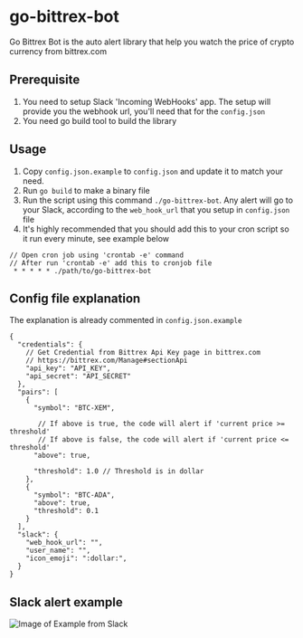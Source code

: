 # go-bittrex-bot
Go Bittrex Bot is the auto alert library that help you watch the price of crypto currency from bittrex.com

## Prerequisite
1. You need to setup Slack 'Incoming WebHooks' app. The setup will provide you the webhook url, you'll need that for the `config.json`
2. You need go build tool to build the library

## Usage
1. Copy `config.json.example` to `config.json` and update it to match your need.
2. Run `go build` to make a binary file
3. Run the script using this command `./go-bittrex-bot`. Any alert will go to your Slack, according to the `web_hook_url` that you setup in `config.json` file
4. It's highly recommended that you should add this to your cron script so it run every minute, see example below

```
// Open cron job using 'crontab -e' command
// After run 'crontab -e' add this to cronjob file
 * * * * * ./path/to/go-bittrex-bot
```

## Config file explanation
The explanation is already commented in `config.json.example`

```
{
  "credentials": {
    // Get Credential from Bittrex Api Key page in bittrex.com
    // https://bittrex.com/Manage#sectionApi
    "api_key": "API_KEY",
    "api_secret": "API_SECRET"
  },
  "pairs": [
    {
      "symbol": "BTC-XEM",

       // If above is true, the code will alert if 'current price >= threshold'
       // If above is false, the code will alert if 'current price <= threshold'
      "above": true,

      "threshold": 1.0 // Threshold is in dollar
    },
    {
      "symbol": "BTC-ADA",
      "above": true,
      "threshold": 0.1
    }
  ],
  "slack": {
    "web_hook_url": "",
    "user_name": "",
    "icon_emoji": ":dollar:",
  }
}
```

## Slack alert example
![Image of Example from Slack](https://image.prntscr.com/image/zMdGpZ06RjC_NansZ4ntgg.png)